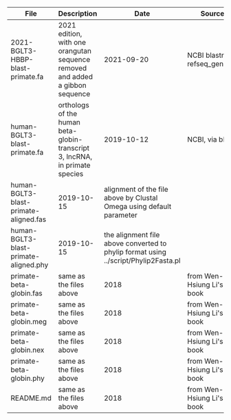 | File | Description | Date | Source |
|------|-------------|------|--------|
| 2021-BGLT3-HBBP-blast-primate.fa | 2021 edition, with one orangutan sequence removed and added a gibbon sequence | 2021-09-20 | NCBI blastn, refseq_genome |
| human-BGLT3-blast-primate.fa| orthologs of the human beta-globin-transcript 3, lncRNA, in primate species | 2019-10-12 | NCBI, via blast |
| human-BGLT3-blast-primate-aligned.fas| 2019-10-15 | alignment of the file above by Clustal Omega using default parameter |
| human-BGLT3-blast-primate-aligned.phy| 2019-10-15 | the alignment file above converted to phylip format using ../script/Phylip2Fasta.pl |
| primate-beta-globin.fas| same as the files above | 2018 | from Wen-Hsiung Li's book |
| primate-beta-globin.meg| same as the files above | 2018 | from Wen-Hsiung Li's book |
| primate-beta-globin.nex| same as the files above | 2018 | from Wen-Hsiung Li's book |
| primate-beta-globin.phy| same as the files above | 2018 | from Wen-Hsiung Li's book |
| README.md| same as the files above | 2018 | from Wen-Hsiung Li's book |

